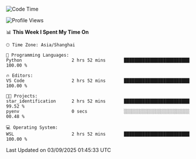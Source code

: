 <!--START_SECTION:waka-->
![Code Time](http://img.shields.io/badge/Code%20Time-3%2C096%20hrs%2040%20mins-blue)

![Profile Views](http://img.shields.io/badge/Profile%20Views-0-blue)

📊 **This Week I Spent My Time On** 

```text
🕑︎ Time Zone: Asia/Shanghai

💬 Programming Languages: 
Python                   2 hrs 52 mins       █████████████████████████   100.00 % 

🔥 Editors: 
VS Code                  2 hrs 52 mins       █████████████████████████   100.00 % 

🐱‍💻 Projects: 
star_identification      2 hrs 52 mins       █████████████████████████   99.52 % 
pyenv                    0 secs              ░░░░░░░░░░░░░░░░░░░░░░░░░   00.48 % 

💻 Operating System: 
WSL                      2 hrs 52 mins       █████████████████████████   100.00 % 
```


 Last Updated on 03/09/2025 01:45:33 UTC
<!--END_SECTION:waka-->